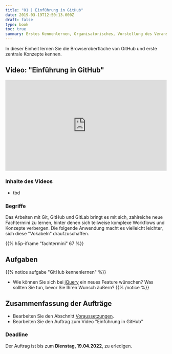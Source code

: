 ```yaml
---
title: "01 | Einführung in GitHub"
date: 2019-03-19T12:50:13.000Z
draft: false
type: book
toc: true
summary: Erstes Kennenlernen, Organisatorisches, Vorstellung des Veranstaltungskonzepts, Arbeitsauftrag
---
```


In dieser Einheit lernen Sie die Browseroberfläche von GitHub und erste zentrale Konzepte kennen.

## Video: "Einführung in GitHub"

<style>.embed-container { position: relative; padding-bottom: 56.25%; height: 0; overflow: hidden; max-width: 100%; } .embed-container iframe, .embed-container object, .embed-container embed { position: absolute; top: 0; left: 0; width: 100%; height: 100%; }</style><div class='embed-container'><iframe src='https://player.vimeo.com/video/409314374' frameborder='0' webkitAllowFullScreen mozallowfullscreen allowFullScreen></iframe></div>

### Inhalte des Videos

- tbd

### Begriffe 

Das Arbeiten mit Git, GitHub und GitLab bringt es mit sich, zahlreiche neue Fachtermini zu lernen, hinter denen sich teilweise komplexe Workflows und Konzepte verbergen. Die folgende Anwendung macht es vielleicht leichter, sich diese "Vokabeln" draufzuschaffen.

{{% h5p-iframe "fachtermini" 67 %}}

## Aufgaben

{{% notice aufgabe "GitHub kennenlernen" %}}
- Wie können Sie sich bei [jQuery](https://github.com/jquery/jquery) ein neues Feature wünschen? Was sollten Sie tun, bevor Sie Ihren Wunsch äußern?
{{% /notice %}}

## Zusammenfassung der Aufträge

- Bearbeiten Sie den Abschnitt [Voraussetzungen](../../voraussetzungen/).
- Bearbeiten Sie den Auftrag zum Video "Einführung in GitHub"

### Deadline

Der Auftrag ist bis zum **Dienstag, 19.04.2022**, zu erledigen.